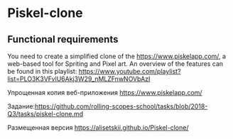 # Piskel-clone
 
## Functional requirements
You need to create a simplified clone of the https://www.piskelapp.com/, a web-based tool for Spriting and Pixel art.
An overview of the features can be found in this playlist: https://www.youtube.com/playlist?list=PLO3K3VFvlU6Akj3W29_nMLZFnwNOVbAzI

Упрощенная копия веб-приложения https://www.piskelapp.com/

Задание:https://github.com/rolling-scopes-school/tasks/blob/2018-Q3/tasks/piskel-clone.md

Размещенная версия https://alisetskii.github.io/Piskel-clone/
